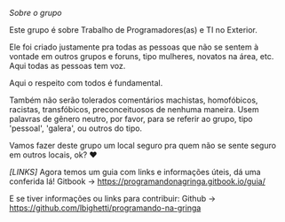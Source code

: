 *Sobre o grupo*

Este grupo é sobre Trabalho de Programadores(as) e TI no Exterior.

Ele foi criado justamente pra todas as pessoas que não se sentem à vontade em outros grupos e foruns, tipo mulheres, novatos na área, etc. 
Aqui todas as pessoas tem voz. 

Aqui o respeito com todos é fundamental.

Também não serão tolerados comentários machistas, homofóbicos, racistas, transfóbicos, preconceituosos de nenhuma maneira.
Usem palavras de gênero neutro, por favor, para se referir ao grupo, tipo 'pessoal', 'galera', ou outros do tipo.

Vamos fazer deste grupo um local seguro pra quem não se sente seguro em outros locais, ok? ❤️

*[LINKS]*
Agora temos um guia com links e informações úteis, dá uma conferida lá!
Gitbook -> https://programandonagringa.gitbook.io/guia/

E se tiver informações ou links para contribuir:
Github -> https://github.com/lbighetti/programando-na-gringa

